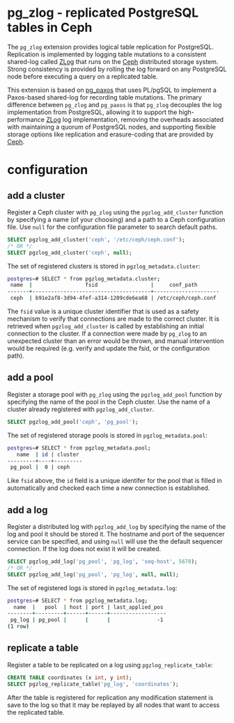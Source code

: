# pg_zlog - replicated PostgreSQL tables in Ceph

The `pg_zlog` extension provides logical table replication for PostgreSQL.
Replication is implemented by logging table mutations to a consistent
shared-log called [ZLog](https://github.com/noahdesu/zlog) that runs on the
[Ceph](https://github.com/ceph/ceph) distributed storage system. Strong
consistency is provided by rolling the log forward on any PostgreSQL node
before executing a query on a replicated table.

This extension is based on [pg_paxos](https://github.com/citusdata/pg_paxos)
that uses PL/pgSQL to implement a Paxos-based shared-log for recording table
mutations. The primary difference between `pg_zlog` and `pg_paxos` is that
`pg_zlog` decouples the log implementation from PostgreSQL, allowing it to
support the high-performance [ZLog](https://github.com/noahdesu/zlog) log
implementation, removing the overheads associated with maintaining a quorum of
PostgreSQL nodes, and supporting flexible storage options like replication and
erasure-coding that are provided by [Ceph](https://github.com/ceph/ceph).

# configuration

## add a cluster

Register a Ceph cluster with `pg_zlog` using the `pgzlog_add_cluster` function
by specifying a name (of your choosing) and a path to a Ceph configuration
file. Use `null` for the configuration file parameter to search default paths.

```sql
SELECT pgzlog_add_cluster('ceph', '/etc/ceph/ceph.conf');
/* OR */
SELECT pgzlog_add_cluster('ceph', null);
```

The set of registered clusters is stored in `pgzlog_metadata.cluster`:

```bash
postgres=# SELECT * from pgzlog_metadata.cluster;
 name  |                 fsid                 |     conf_path
-------+--------------------------------------+---------------------
 ceph  | b91e2af8-3d94-4fef-a314-1209cde6ea68 | /etc/ceph/ceph.conf
```

The `fsid` value is a unique cluster identifier that is used as a safety
mechanism to verify that connections are made to the correct cluster. It is
retrieved when `pgzlog_add_cluster` is called by establishing an initial
connection to the cluster. If a connection were made by `pg_zlog` to an
unexpected cluster than an error would be thrown, and manual intervention
would be required (e.g. verify and update the fsid, or the configuration
path).

## add a pool

Register a storage pool with `pg_zlog` using the `pgzlog_add_pool` function
by specifying the name of the pool in the Ceph cluster. Use the name of a
cluster already registered with `pgzlog_add_cluster`.

```sql
SELECT pgzlog_add_pool('ceph', 'pg_pool');
```

The set of registered storage pools is stored in `pgzlog_metadata.pool`:

```bash
postgres=# SELECT * from pgzlog_metadata.pool;
   name  | id | cluster 
---------+----+---------
 pg_pool |  0 | ceph
```

Like `fsid` above, the `id` field is a unique identifer for the pool that is
filled in automatically and checked each time a new connection is established.

## add a log

Register a distributed log with `pgzlog_add_log` by specifying the name of the
log and pool it should be stored it. The hostname and port of the sequencer
service can be specified, and using `null` will use the the default sequencer
connection. If the log does not exist it will be created.

```sql
SELECT pgzlog_add_log('pg_pool', 'pg_log', 'seq-host', 5678);
/* OR */
SELECT pgzlog_add_log('pg_pool', 'pg_log', null, null);
```

The set of registered logs is stored in `pgzlog_metadata.log`:

```bash
postgres=# SELECT * from pgzlog_metadata.log;
  name  |   pool  | host | port | last_applied_pos 
--------+---------+------+------+------------------
 pg_log | pg_pool |      |      |               -1
(1 row)
```

## replicate a table

Register a table to be replicated on a log using `pgzlog_replicate_table`:

```sql
CREATE TABLE coordinates (x int, y int);
SELECT pgzlog_replicate_table('pg_log', 'coordinates');
```

After the table is registered for replication any modification statement is
save to the log so that it may be replayed by all nodes that want to access
the replicated table.
